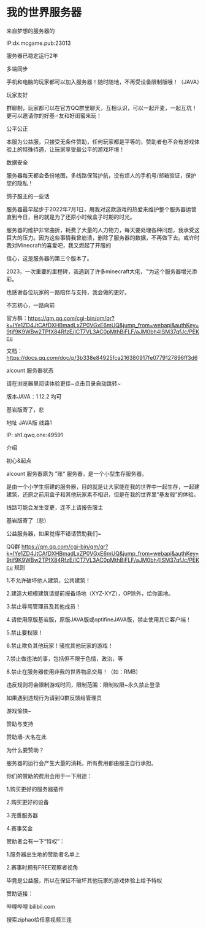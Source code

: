 # 我的世界服务器
来自梦想的服务器的

IP:dx.mcgame.pub:23013

服务器已稳定运行2年

多端同步

手机和电脑的玩家都可以加入服务器！随时随地，不再受设备限制版哦！（JAVA）

玩家友好

群聊制，玩家都可以在官方QQ群里聊天，互相认识，可以一起开麦，一起互坑！更可以邀请你的好基♂友和好闺蜜来玩！

公平公正

本服为公益服，只接受无条件赞助，任何玩家都是平等的，赞助者也不会有游戏体验上的特殊待遇，让玩家享受最公平的游戏环境！

数据安全

服务器每天都会备份地图，多线路保驾护航，没有烦人的手机号/邮箱验证，保护您的隐私！

鸽子服主的一些话

服务器最早起步于2022年7月1日，用我对这款游戏的热爱来维护整个服务器运营直到今日，目的就是为了还原小时候盒子时期的时光。

服务器的维护非常曲折，耗费了大量的人力物力，每天要处理各种问题，我承受这巨大的压力。因为这些事情我曾崩溃，删除了服务器的数据，不再做下去。或许时我对Minecraft的喜爱吧，我又燃起了开服的

信心，这是服务器的第三个版本了。

2023，一次重要的里程碑，我遇到了许多minecraft大佬，™为这个服务器增光添彩。


也感谢各位玩家的一路陪伴与支持，我会做的更好。

不忘初心，一路向前

官方群：https://qm.qq.com/cgi-bin/qm/qr?k=IYe1ZD4JtCAfDXHBmadLxZP0VGxE6mUQ&jump_from=webapi&authKey=9tjf9K9WBw2TPfX84RfzE/ICT7VL3AC0pMthBiFLF/aJM0bh4ISM37qfJc/PEKcu

文档：https://docs.qq.com/doc/p/3b338e84925fca216380917fe0779127896ff3d6

alcount 服务器状态

请在浏览器里阅读体验更佳~点击目录自动跳转~

版本JAVA：1.12.2 均可

基岩版寄了，悲

地址
JAVA版
线路1

IP:  sh1.qwq.one:49591

介绍

初心&起点

alcount 服务器原为 ”账“ 服务器，是一个小型生存服务器。

是由一个小学生搭建的服务器，目的就是让大家能在我的世界中一起生存，一起建建筑，还原之前用盒子和其他玩家素不相识，但是在我的世界里“基友般”的体验。

线路可能会发生变更，连不上请报告服主

基岩版寄了（悲）

公益服务器，如果觉得不错请赞助我们~

QQ群
https://qm.qq.com/cgi-bin/qm/qr?k=IYe1ZD4JtCAfDXHBmadLxZP0VGxE6mUQ&jump_from=webapi&authKey=9tjf9K9WBw2TPfX84RfzE/ICT7VL3AC0pMthBiFLF/aJM0bh4ISM37qfJc/PEKcu
规则

1.不允许破坏他人建筑，公共建筑！

2.建造大规模建筑请提前报备场地（XYZ-XYZ），OP除外，给你画地。

3.禁止辱骂管理员及其他成员！

4.请使用原版基岩版，原版JAVA版或optifineJAVA版，禁止使用其它客户端！

5.禁止要权限！

6.禁止欺负其他玩家！骚扰其他玩家的游戏！

7.禁止做违法的事，包括但不限于色情，政治，等

8.禁止在服务器使用非我的世界物品交易！（如：RMB）

违反规则将会限制游戏时间，限制范围：限制权限~永久禁止登录

如果遇到违规行为请到Q群反馈给管理员

游戏愉快~



赞助与支持

赞助墙-大名在此

为什么要赞助？

服务器的运行会产生大量的消耗，所有费用都由服主自行承担。

你们的赞助的费用会用于一下用途：

1.购买更好的服务器插件

2.购买更好的设备

3.完善服务器

4.赛事奖金

赞助者会有一下“特权”：

1.服务器出生地的赞助者名单上

2.赛事时拥有FREE观察者视角

毕竟是公益服，所以在保证不破坏其他玩家的游戏体验上给予特权

赞助链接：

哔哩哔哩  bilibil.com

搜索ziphao给任意视频三连

